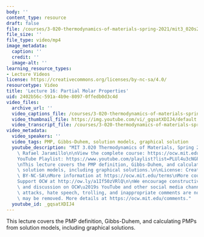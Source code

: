 ```yaml
---
body: ''
content_type: resource
draft: false
file: /courses/3-020-thermodynamics-of-materials-spring-2021/mit3_020s21_lecture_16_1080p_360p_16_9.mp4
file_size: ''
file_type: video/mp4
image_metadata:
  caption: ''
  credit: ''
  image-alt: ''
learning_resource_types:
- Lecture Videos
license: https://creativecommons.org/licenses/by-nc-sa/4.0/
resourcetype: Video
title: 'Lecture 16: Partial Molar Properties'
uid: 2402b56c-591a-4b9e-8097-0ffedb0d3c4d
video_files:
  archive_url: ''
  video_captions_file: /courses/3-020-thermodynamics-of-materials-spring-2021/1SOLrSAwcAipPmjrhLJj9-VNxXRZ1yg8M_transcript.webvtt
  video_thumbnail_file: https://img.youtube.com/vi/_gqsatXDIJ4/default.jpg
  video_transcript_file: /courses/3-020-thermodynamics-of-materials-spring-2021/1SOLrSAwcAipPmjrhLJj9-VNxXRZ1yg8M_transcript.pdf
video_metadata:
  video_speakers: ''
  video_tags: PMP, Gibbs-Duhem, solution models, graphical solution
  youtube_description: "MIT 3.020 Thermodynamics of Materials, Spring 2021\nInstructor:\
    \ Rafael Jaramillo\n\nView the complete course: https://ocw.mit.edu/sites/3020-thermodynamics-of-materials/\n\
    YouTube Playlist: https://www.youtube.com/playlist?list=PLUl4u3cNGP61g-yRbJz4ghFPJLiok1HxX\n\
    \nThis lecture covers the PMP definition, Gibbs-Duhem, and calculating PMPs from\
    \ solution models, including graphical solutions.\n\nLicense: Creative Commons\
    \ BY-NC-SA\nMore information at https://ocw.mit.edu/terms\nMore courses at https://ocw.mit.edu\n\
    Support OCW at http://ow.ly/a1If50zVRlQ\n\nWe encourage constructive comments\
    \ and discussion on OCW\u2019s YouTube and other social media channels. Personal\
    \ attacks, hate speech, trolling, and inappropriate comments are not allowed and\
    \ may be removed. More details at https://ocw.mit.edu/comments."
  youtube_id: _gqsatXDIJ4
---
```

This lecture covers the PMP definition, Gibbs-Duhem, and calculating PMPs from solution models, including graphical solutions.
